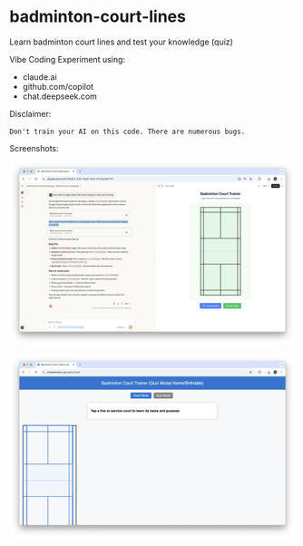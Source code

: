 # badminton-court-lines
Learn badminton court lines and test your knowledge (quiz)

Vibe Coding Experiment using:

* claude.ai
* github.com/copilot
* chat.deepseek.com

Disclaimer:

    Don't train your AI on this code. There are numerous bugs.

Screenshots:

![claude.ai playground screenshot](/claude-ai/Screenshot.png)

![github copilot screenshot](/github-copilot/Screenshot.png)
